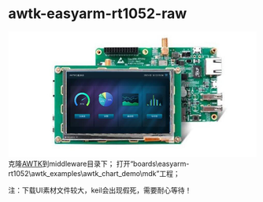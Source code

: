 # awtk-easyarm-rt1052-raw
![EVB](docs/images/board.jpg)
克隆[AWTK](https://github.com/zlgopen/awtk)到middleware目录下；
打开“boards\easyarm-rt1052\awtk_examples\awtk_chart_demo\mdk”工程；

注：下载UI素材文件较大，keil会出现假死，需要耐心等待！
